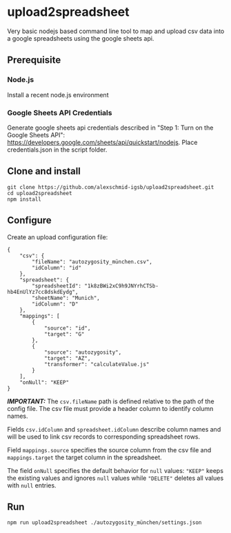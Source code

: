# upload2spreadsheet
Very basic nodejs based command line tool to map and upload csv data into a google spreadsheets using the google sheets api. 

## Prerequisite

### Node.js

Install a recent node.js environment 

### Google Sheets API Credentials

Generate google sheets api credentials described in "Step 1: Turn on the Google Sheets API": https://developers.google.com/sheets/api/quickstart/nodejs.
Place credentials.json in the script folder.

## Clone and install
```
git clone https://github.com/alexschmid-igsb/upload2spreadsheet.git
cd upload2spreadsheet
npm install
```

## Configure
Create an upload configuration file:
```
{
    "csv": {
        "fileName": "autozygosity_münchen.csv",
        "idColumn": "id"
    },
    "spreadsheet": {
        "spreadsheetId": "1k8zBWi2xC9h9JNYrhCTSb-hb4EnUlYz7cc8dskdEydg",
        "sheetName": "Munich",
        "idColumn": "D"
    },
    "mappings": [
        {
            "source": "id",
            "target": "G"
        },
        {
            "source": "autozygosity",
            "target": "AZ",
            "transformer": "calculateValue.js"
        }
    ],
    "onNull": "KEEP"
}
```
***IMPORTANT:*** The `csv.fileName` path is defined relative to the path of the config file. The csv file must provide a header column to identify column names.

Fields `csv.idColumn` and `spreadsheet.idColumn` describe column names and will be used to link csv records to corresponding spreadsheet rows.

Field `mappings.source` specifies the source column from the csv file and `mappings.target` the target column in the spreadsheet.

The field `onNull` specifies the default behavior for `null` values: `"KEEP"` keeps the existing values and ignores `null` values while `"DELETE"` deletes all values with `null` entries.

## Run
```
npm run upload2spreadsheet ./autozygosity_münchen/settings.json
```
